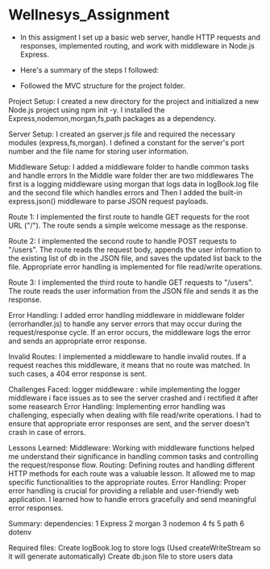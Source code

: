 # Wellnesys_Assignment


- In this assigment I set up a basic web server, handle HTTP requests and responses, implemented routing, and work with middleware in Node.js Express.
- Here's a summary of the steps I followed:

- Followed the MVC structure for the project folder.

Project Setup: I created a new directory for the project and initialized a new Node.js project using npm init -y. 
I installed the Express,nodemon,morgan,fs,path packages as a dependency.

Server Setup: I created an gserver.js file and required the necessary modules (express,fs,morgan). 
I defined a constant for the server's port number and the file name for storing user information.

Middleware Setup: I added a middleware folder to handle common tasks and handle errors
In the Middle ware folder ther are two middlewares The first is a logging middleware using morgan that logs data in logBook.log file
and the second file which handles errors and Then I added the built-in express.json() middleware to parse JSON request payloads.

Route 1: I implemented the first route to handle GET requests for the root URL ("/"). 
The route sends a simple welcome message as the response.

Route 2: I implemented the second route to handle POST requests to "/users". 
The route reads the request body, appends the user information to the existing list of db in the JSON file, and saves the updated list back to the file. 
Appropriate error handling is implemented for file read/write operations.

Route 3: I implemented the third route to handle GET requests to "/users". 
The route reads the user information from the JSON file and sends it as the response.

Error Handling: I added error handling middleware in middleware folder (errorhandler.js) to handle any server errors that may occur during the request/response cycle. 
If an error occurs, the middleware logs the error and sends an appropriate error response.

Invalid Routes: I implemented a middleware to handle invalid routes. 
If a request reaches this middleware, it means that no route was matched. In such cases, a 404 error response is sent.


Challenges Faced: 
logger middleware : while implementing the logger middleware i face issues as to see the server crashed and i rectified it after some reasearch
Error Handling: Implementing error handling was challenging, especially when dealing with file read/write operations. 
I had to ensure that appropriate error responses are sent, and the server doesn't crash in case of errors.

Lessons Learned: 
Middleware: Working with middleware functions helped me understand their significance in handling common tasks and controlling the request/response flow.
Routing: Defining routes and handling different HTTP methods for each route was a valuable lesson. It allowed me to map specific functionalities to the appropriate routes.
Error Handling: Proper error handling is crucial for providing a reliable and user-friendly web application. I learned how to handle errors gracefully and send meaningful error responses.

Summary:
dependencies:
    1 Express
    2 morgan
    3 nodemon
    4 fs
    5 path
    6 dotenv

Required files:
    Create logBook.log to store logs (Used createWriteStream so it will generate automatically)
    Create db.json file to store users data